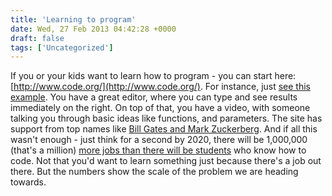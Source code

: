 ```yaml
---
title: 'Learning to program'
date: Wed, 27 Feb 2013 04:42:28 +0000
draft: false
tags: ['Uncategorized']
---
```


If you or your kids want to learn how to program - you can start here: [http://www.code.org/](http://www.code.org/). For instance, just [see this example](http://www.code.org/learn/khan-academy). You have a great editor, where you can type and see results immediately on the right. On top of that, you have a video, with someone talking you through basic ideas like functions, and parameters. The site has support from top names like [Bill Gates and Mark Zuckerberg](https://www.youtube.com/watch?v=nKIu9yen5nc). And if all this wasn't enough - just think for a second by 2020, there will be 1,000,000 (that's a million) [more jobs than there will be students](http://techcrunch.com/2013/01/22/code-org-launches-to-help-make-computer-programming-accessible-to-everyone/) who know how to code. Not that you'd want to learn something just because there's a job out there. But the numbers show the scale of the problem we are heading towards.